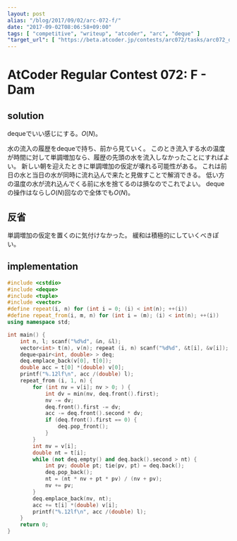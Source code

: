 ```yaml
---
layout: post
alias: "/blog/2017/09/02/arc-072-f/"
date: "2017-09-02T08:06:58+09:00"
tags: [ "competitive", "writeup", "atcoder", "arc", "deque" ]
"target_url": [ "https://beta.atcoder.jp/contests/arc072/tasks/arc072_d" ]
---
```


# AtCoder Regular Contest 072: F - Dam

## solution

dequeでいい感じにする。$O(N)$。

水の流入の履歴をdequeで持ち、前から見ていく。
このとき流入する水の温度が時間に対して単調増加なら、履歴の先頭の水を流入しなかったことにすればよい。
新しい朝を迎えたときに単調増加の仮定が壊れる可能性がある。
これは前日の水と当日の水が同時に流れ込んで来たと見做すことで解消できる。
低い方の温度の水が流れ込んでくる前に水を捨てるのは損なのでこれでよい。
dequeの操作はならし$O(N)$回なので全体でも$O(N)$。

## 反省

単調増加の仮定を置くのに気付けなかった。
緩和は積極的にしていくべきぽい。

## implementation

``` c++
#include <cstdio>
#include <deque>
#include <tuple>
#include <vector>
#define repeat(i, n) for (int i = 0; (i) < int(n); ++(i))
#define repeat_from(i, m, n) for (int i = (m); (i) < int(n); ++(i))
using namespace std;

int main() {
    int n, l; scanf("%d%d", &n, &l);
    vector<int> t(n), v(n); repeat (i, n) scanf("%d%d", &t[i], &v[i]);
    deque<pair<int, double> > deq;
    deq.emplace_back(v[0], t[0]);
    double acc = t[0] *(double) v[0];
    printf("%.12lf\n", acc /(double) l);
    repeat_from (i, 1, n) {
        for (int nv = v[i]; nv > 0; ) {
            int dv = min(nv, deq.front().first);
            nv -= dv;
            deq.front().first -= dv;
            acc -= deq.front().second * dv;
            if (deq.front().first == 0) {
                deq.pop_front();
            }
        }
        int nv = v[i];
        double nt = t[i];
        while (not deq.empty() and deq.back().second > nt) {
            int pv; double pt; tie(pv, pt) = deq.back();
            deq.pop_back();
            nt = (nt * nv + pt * pv) / (nv + pv);
            nv += pv;
        }
        deq.emplace_back(nv, nt);
        acc += t[i] *(double) v[i];
        printf("%.12lf\n", acc /(double) l);
    }
    return 0;
}
```
